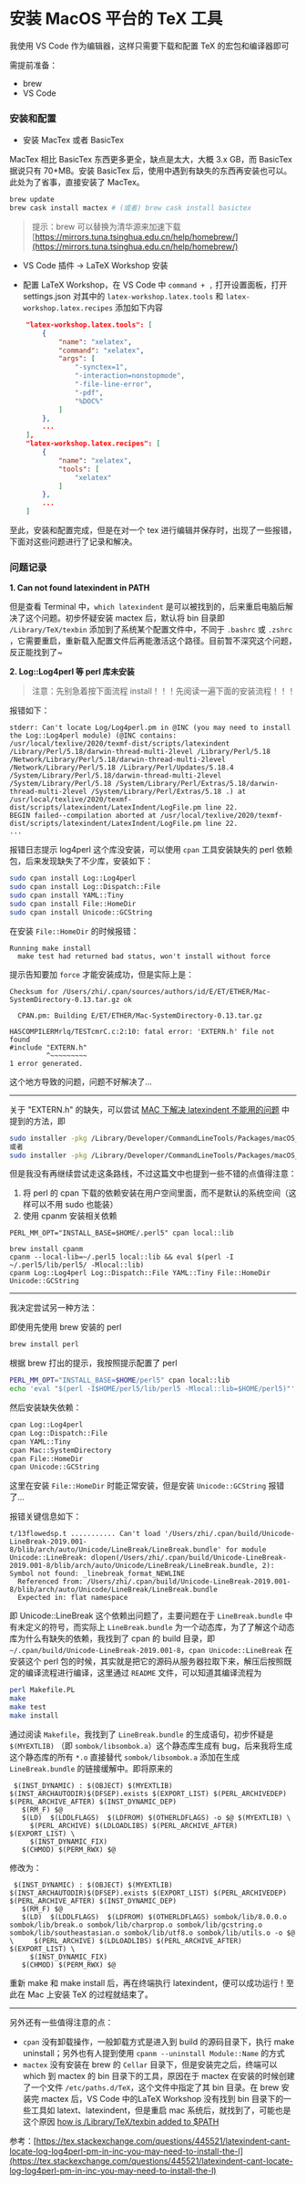 # 安装 MacOS 平台的 TeX 工具

我使用 VS Code 作为编辑器，这样只需要下载和配置 TeX 的宏包和编译器即可

需提前准备：

- brew
- VS Code

### 安装和配置

- 安装 MacTex 或者 BasicTex

MacTex 相比 BasicTex 东西更多更全，缺点是太大，大概 3.x GB，而 BasicTex 据说只有 70+MB。安装 BasicTex 后，使用中遇到有缺失的东西再安装也可以。此处为了省事，直接安装了 MacTex。

``` sh
brew update
brew cask install mactex # (或者) brew cask install basictex
```

> 提示：brew 可以替换为清华源来加速下载 [https://mirrors.tuna.tsinghua.edu.cn/help/homebrew/](https://mirrors.tuna.tsinghua.edu.cn/help/homebrew/)

- VS Code 插件 -> LaTeX Workshop 安装

- 配置 LaTeX Workshop，在 VS Code 中 `command + ,` 打开设置面板，打开 settings.json 对其中的 `latex-workshop.latex.tools` 和 `latex-workshop.latex.recipes` 添加如下内容

``` json
    "latex-workshop.latex.tools": [
        {
            "name": "xelatex",
            "command": "xelatex",
            "args": [
                "-synctex=1",
                "-interaction=nonstopmode",
                "-file-line-error",
                "-pdf",
                "%DOC%"
            ]
        },
        ...
    ],
    "latex-workshop.latex.recipes": [
        {
            "name": "xelatex",
            "tools": [
                "xelatex"
            ]
        },
        ...
    ]
```

至此，安装和配置完成，但是在对一个 tex 进行编辑并保存时，出现了一些报错，下面对这些问题进行了记录和解决。

### 问题记录

**1. Can not found latexindent in PATH**

但是查看 Terminal 中，`which latexindent` 是可以被找到的，后来重启电脑后解决了这个问题。初步怀疑安装 mactex 后，默认将 bin 目录即 `/Library/TeX/texbin` 添加到了系统某个配置文件中，不同于 `.bashrc` 或 `.zshrc` ，它需要重启，重新载入配置文件后再能激活这个路径。目前暂不深究这个问题，反正能找到了~

**2. Log::Log4perl 等 perl 库未安装**

> 注意：先别急着按下面流程 install！！！先阅读一遍下面的安装流程！！！

报错如下：

``` text
stderr: Can't locate Log/Log4perl.pm in @INC (you may need to install the Log::Log4perl module) (@INC contains: /usr/local/texlive/2020/texmf-dist/scripts/latexindent /Library/Perl/5.18/darwin-thread-multi-2level /Library/Perl/5.18 /Network/Library/Perl/5.18/darwin-thread-multi-2level /Network/Library/Perl/5.18 /Library/Perl/Updates/5.18.4 /System/Library/Perl/5.18/darwin-thread-multi-2level /System/Library/Perl/5.18 /System/Library/Perl/Extras/5.18/darwin-thread-multi-2level /System/Library/Perl/Extras/5.18 .) at /usr/local/texlive/2020/texmf-dist/scripts/latexindent/LatexIndent/LogFile.pm line 22.
BEGIN failed--compilation aborted at /usr/local/texlive/2020/texmf-dist/scripts/latexindent/LatexIndent/LogFile.pm line 22.
...
```

报错日志提示 log4perl 这个库没安装，可以使用 `cpan` 工具安装缺失的 perl 依赖包，后来发现缺失了不少库，安装如下：

``` sh
sudo cpan install Log::Log4perl
sudo cpan install Log::Dispatch::File
sudo cpan install YAML::Tiny
sudo cpan install File::HomeDir
sudo cpan install Unicode::GCString
```

在安装 `File::HomeDir` 的时候报错：

``` text
Running make install
  make test had returned bad status, won't install without force
```

提示告知要加 `force` 才能安装成功，但是实际上是：

```
Checksum for /Users/zhi/.cpan/sources/authors/id/E/ET/ETHER/Mac-SystemDirectory-0.13.tar.gz ok

  CPAN.pm: Building E/ET/ETHER/Mac-SystemDirectory-0.13.tar.gz

HASCOMPILERMrlq/TESTcmrC.c:2:10: fatal error: 'EXTERN.h' file not found
#include "EXTERN.h"
         ^~~~~~~~~~
1 error generated.
```

这个地方导致的问题，问题不好解决了...

---

关于 "EXTERN.h" 的缺失，可以尝试 [MAC 下解决 latexindent 不能用的问题](https://haoyu.love/blog811.html) 中提到的方法，即

``` sh
sudo installer -pkg /Library/Developer/CommandLineTools/Packages/macOS_SDK_headers_for_macOS_10.15.pkg
或者
sudo installer -pkg /Library/Developer/CommandLineTools/Packages/macOS_SDK_headers_for_macOS_10.14.pkg -target /
```

但是我没有再继续尝试走这条路线，不过这篇文中也提到一些不错的点值得注意：

1. 将 perl 的 cpan 下载的依赖安装在用户空间里面，而不是默认的系统空间（这样可以不用 sudo 也能装）
2. 使用 cpanm 安装相关依赖

```
PERL_MM_OPT="INSTALL_BASE=$HOME/.perl5" cpan local::lib

brew install cpanm
cpanm --local-lib=~/.perl5 local::lib && eval $(perl -I ~/.perl5/lib/perl5/ -Mlocal::lib)
cpanm Log::Log4perl Log::Dispatch::File YAML::Tiny File::HomeDir Unicode::GCString
```

---

我决定尝试另一种方法：

即使用先使用 brew 安装的 perl

``` sh
brew install perl
```

根据 brew 打出的提示，我按照提示配置了 perl

``` sh
PERL_MM_OPT="INSTALL_BASE=$HOME/perl5" cpan local::lib
echo 'eval "$(perl -I$HOME/perl5/lib/perl5 -Mlocal::lib=$HOME/perl5)"' >> ~/.zshrc
```

然后安装缺失依赖：

``` sh
cpan Log::Log4perl
cpan Log::Dispatch::File
cpan YAML::Tiny
cpan Mac::SystemDirectory
cpan File::HomeDir
cpan Unicode::GCString
```

这里在安装 `File::HomeDir` 时能正常安装，但是安装 `Unicode::GCString` 报错了...

报错关键信息如下：

``` text
t/13flowedsp.t ........... Can't load '/Users/zhi/.cpan/build/Unicode-LineBreak-2019.001-8/blib/arch/auto/Unicode/LineBreak/LineBreak.bundle' for module Unicode::LineBreak: dlopen(/Users/zhi/.cpan/build/Unicode-LineBreak-2019.001-8/blib/arch/auto/Unicode/LineBreak/LineBreak.bundle, 2): Symbol not found: _linebreak_format_NEWLINE
  Referenced from: /Users/zhi/.cpan/build/Unicode-LineBreak-2019.001-8/blib/arch/auto/Unicode/LineBreak/LineBreak.bundle
  Expected in: flat namespace
```

即 Unicode::LineBreak 这个依赖出问题了，主要问题在于 `LineBreak.bundle` 中有未定义的符号，而实际上 `LineBreak.bundle` 为一个动态库，为了了解这个动态库为什么有缺失的依赖，我找到了 cpan 的 build 目录，即 `~/.cpan/build/Unicode-LineBreak-2019.001-8`，`cpan Unicode::LineBreak` 在安装这个 perl 包的时候，其实就是把它的源码从服务器拉取下来，解压后按照既定的编译流程进行编译，这里通过 `README` 文件，可以知道其编译流程为 

``` sh
perl Makefile.PL
make
make test
make install
```

通过阅读 `Makefile`，我找到了 `LineBreak.bundle` 的生成语句，初步怀疑是 `$(MYEXTLIB)` （即 `sombok/libsombok.a`）这个静态库生成有 bug，后来我将生成这个静态库的所有 `*.o` 直接替代 `sombok/libsombok.a` 添加在生成 `LineBreak.bundle` 的链接缓解中。即将原来的

```
 $(INST_DYNAMIC) : $(OBJECT) $(MYEXTLIB) $(INST_ARCHAUTODIR)$(DFSEP).exists $(EXPORT_LIST) $(PERL_ARCHIVEDEP) $(PERL_ARCHIVE_AFTER) $(INST_DYNAMIC_DEP)
   $(RM_F) $@
   $(LD)  $(LDDLFLAGS)  $(LDFROM) $(OTHERLDFLAGS) -o $@ $(MYEXTLIB) \
     $(PERL_ARCHIVE) $(LDLOADLIBS) $(PERL_ARCHIVE_AFTER) $(EXPORT_LIST) \
     $(INST_DYNAMIC_FIX)
   $(CHMOD) $(PERM_RWX) $@
```

修改为：

```
 $(INST_DYNAMIC) : $(OBJECT) $(MYEXTLIB) $(INST_ARCHAUTODIR)$(DFSEP).exists $(EXPORT_LIST) $(PERL_ARCHIVEDEP) $(PERL_ARCHIVE_AFTER) $(INST_DYNAMIC_DEP)
   $(RM_F) $@
   $(LD)  $(LDDLFLAGS)  $(LDFROM) $(OTHERLDFLAGS) sombok/lib/8.0.0.o sombok/lib/break.o sombok/lib/charprop.o sombok/lib/gcstring.o sombok/lib/southeastasian.o sombok/lib/utf8.o sombok/lib/utils.o -o $@ \     $(PERL_ARCHIVE) $(LDLOADLIBS) $(PERL_ARCHIVE_AFTER) $(EXPORT_LIST) \
     $(INST_DYNAMIC_FIX)
   $(CHMOD) $(PERM_RWX) $@
```

重新 make 和 make install 后，再在终端执行 latexindent，便可以成功运行！至此在 Mac 上安装 TeX 的过程就结束了。

---

另外还有一些值得注意的点：

- `cpan` 没有卸载操作，一般卸载方式是进入到 build 的源码目录下，执行 make uninstall；另外也有人提到使用 `cpanm --uninstall Module::Name` 的方式
- `mactex` 没有安装在 brew 的 `Cellar` 目录下，但是安装完之后，终端可以 which 到 mactex 的 bin 目录下的工具，原因在于 mactex 在安装的时候创建了一个文件 `/etc/paths.d/TeX`，这个文件中指定了其 bin 目录。在 brew 安装完 mactex 后，VS Code 中的LaTeX Workshop 没有找到 bin 目录下的一些工具如 latext、latexindent，但是重启 mac 系统后，就找到了，可能也是这个原因 [how is /Library/TeX/texbin added to $PATH](https://latex.org/forum/viewtopic.php?t=26726)

参考：[https://tex.stackexchange.com/questions/445521/latexindent-cant-locate-log-log4perl-pm-in-inc-you-may-need-to-install-the-l](https://tex.stackexchange.com/questions/445521/latexindent-cant-locate-log-log4perl-pm-in-inc-you-may-need-to-install-the-l)